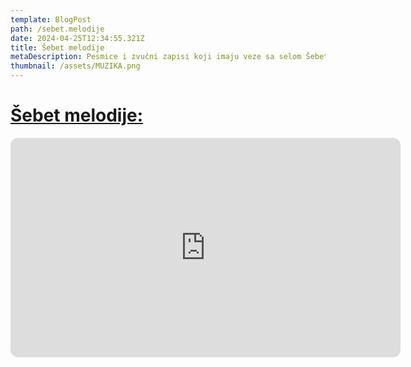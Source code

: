 ```yaml
---
template: BlogPost
path: /sebet.melodije
date: 2024-04-25T12:34:55.321Z
title: Šebet melodije
metaDescription: Pesmice i zvučni zapisi koji imaju veze sa selom Šebet
thumbnail: /assets/MUZIKA.png
---
```

# [Šebet melodije:](https://podcastle.ai/show/nlo-sleteo-u-šebet-KVKcOX4h)





<iframe style="border-radius:12px" src="https://open.spotify.com/embed/episode/5WGS6zbT0iDaphjBhFmOFb/video?utm_source=generator" width="624" height="351" frameBorder="0" allowfullscreen="" allow="autoplay; clipboard-write; encrypted-media; fullscreen; picture-in-picture" loading="lazy"></iframe>
